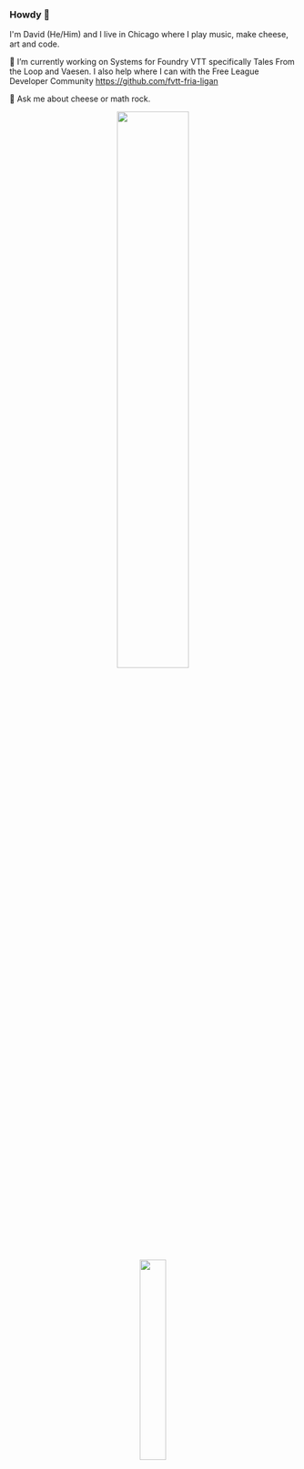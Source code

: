 ### Howdy 👋
I'm David (He/Him) and I live in Chicago where I play music, make cheese, art and code.

🔭 I’m currently working on Systems for Foundry VTT specifically Tales From the Loop and Vaesen. I also help where I can with the Free League Developer Community https://github.com/fvtt-fria-ligan

💬 Ask me about cheese or math rock.
<!--
**DrOgres/drogres** is a ✨ _special_ ✨ repository because its `README.md` (this file) appears on your GitHub profile.


<!-- The stat card below is made with https://github.com/anuraghazra/github-readme-stats -->
<p align=center><img align=centre width=50% src="https://github-readme-stats.vercel.app/api?username=drogres&count_private=true&show_icons=true&theme=nord" /></p>
<br>
<br>

<p align=center><a href="https://ko-fi.com/drogres" target="_blank"><img width=30% src="https://ko-fi.com/img/githubbutton_sm.svg" /></a></p>

